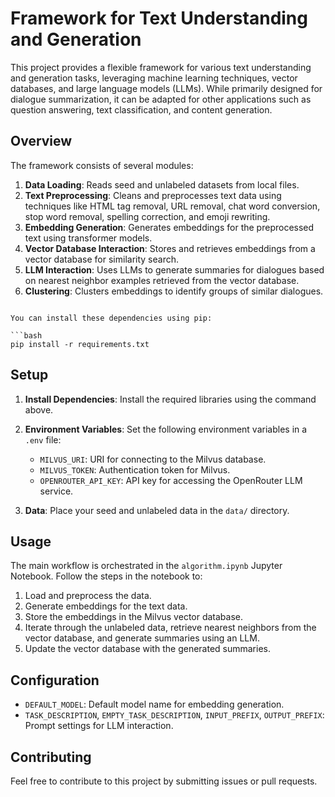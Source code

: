 # Framework for Text Understanding and Generation

This project provides a flexible framework for various text understanding and generation tasks, leveraging machine learning techniques, vector databases, and large language models (LLMs). While primarily designed for dialogue summarization, it can be adapted for other applications such as question answering, text classification, and content generation.

## Overview

The framework consists of several modules:

1.  **Data Loading**: Reads seed and unlabeled datasets from local files.
2.  **Text Preprocessing**: Cleans and preprocesses text data using techniques like HTML tag removal, URL removal, chat word conversion, stop word removal, spelling correction, and emoji rewriting.
3.  **Embedding Generation**: Generates embeddings for the preprocessed text using transformer models.
4.  **Vector Database Interaction**: Stores and retrieves embeddings from a vector database for similarity search.
5.  **LLM Interaction**: Uses LLMs to generate summaries for dialogues based on nearest neighbor examples retrieved from the vector database.
6.  **Clustering**: Clusters embeddings to identify groups of similar dialogues.

```

You can install these dependencies using pip:

```bash
pip install -r requirements.txt
```

## Setup

1.  **Install Dependencies**: Install the required libraries using the command above.
2.  **Environment Variables**: Set the following environment variables in a `.env` file:

    *   `MILVUS_URI`: URI for connecting to the Milvus database.
    *   `MILVUS_TOKEN`: Authentication token for Milvus.
    *   `OPENROUTER_API_KEY`: API key for accessing the OpenRouter LLM service.
3.  **Data**: Place your seed and unlabeled data in the `data/` directory. 

## Usage

The main workflow is orchestrated in the `algorithm.ipynb` Jupyter Notebook. Follow the steps in the notebook to:

1.  Load and preprocess the data.
2.  Generate embeddings for the text data.
3.  Store the embeddings in the Milvus vector database.
4.  Iterate through the unlabeled data, retrieve nearest neighbors from the vector database, and generate summaries using an LLM.
5.  Update the vector database with the generated summaries.


## Configuration

*   `DEFAULT_MODEL`: Default model name for embedding generation.
*   `TASK_DESCRIPTION`, `EMPTY_TASK_DESCRIPTION`, `INPUT_PREFIX`, `OUTPUT_PREFIX`: Prompt settings for LLM interaction.

## Contributing

Feel free to contribute to this project by submitting issues or pull requests.

